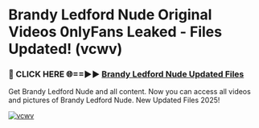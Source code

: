 # Brandy Ledford Nude Original Videos 0nlyFans Leaked - Files Updated! (vcwv)

<h3>🔴 CLICK HERE 🌐==►► <a href="https://tinyurl.com/yc6ubb5a" rel="nofollow">Brandy Ledford Nude Updated Files</a></h3>

Get Brandy Ledford Nude and all content. Now you can access all videos and pictures of Brandy Ledford Nude. New Updated Files 2025!

[![vcwv](https://i.imgur.com/7eu0CRL.gif)](https://tinyurl.com/yc6ubb5a)
